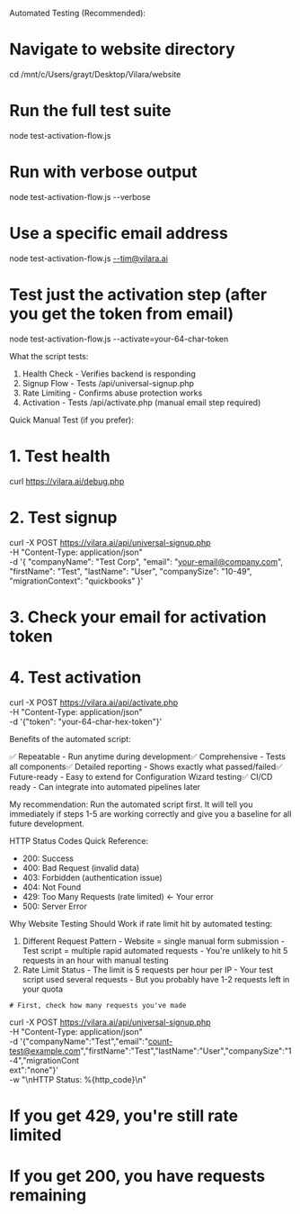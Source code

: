  Automated Testing (Recommended):

  # Navigate to website directory
  cd /mnt/c/Users/grayt/Desktop/Vilara/website

  # Run the full test suite
  node test-activation-flow.js

  # Run with verbose output
  node test-activation-flow.js --verbose

  # Use a specific email address
  node test-activation-flow.js --tim@vilara.ai

  # Test just the activation step (after you get the token from email)
  node test-activation-flow.js --activate=your-64-char-token

  What the script tests:

  1. Health Check - Verifies backend is responding
  2. Signup Flow - Tests /api/universal-signup.php
  3. Rate Limiting - Confirms abuse protection works
  4. Activation - Tests /api/activate.php (manual email step required)

  Quick Manual Test (if you prefer):

  # 1. Test health
  curl https://vilara.ai/debug.php

  # 2. Test signup
  curl -X POST https://vilara.ai/api/universal-signup.php \
    -H "Content-Type: application/json" \
    -d '{
      "companyName": "Test Corp",
      "email": "your-email@company.com",
      "firstName": "Test",
      "lastName": "User",
      "companySize": "10-49",
      "migrationContext": "quickbooks"
    }'

  # 3. Check your email for activation token
  # 4. Test activation
  curl -X POST https://vilara.ai/api/activate.php \
    -H "Content-Type: application/json" \
    -d '{"token": "your-64-char-hex-token"}'

  Benefits of the automated script:

  ✅ Repeatable - Run anytime during development✅ Comprehensive - Tests all components✅ Detailed reporting - Shows exactly what passed/failed✅
  Future-ready - Easy to extend for Configuration Wizard testing✅ CI/CD ready - Can integrate into automated pipelines later

  My recommendation: Run the automated script first. It will tell you immediately if steps 1-5 are working correctly and give you a baseline for all future development.

  HTTP Status Codes Quick Reference:

  - 200: Success
  - 400: Bad Request (invalid data)
  - 403: Forbidden (authentication issue)
  - 404: Not Found
  - 429: Too Many Requests (rate limited) ← Your error
  - 500: Server Error

  Why Website Testing Should Work if rate limit hit by automated testing:
  1. Different Request Pattern
    - Website = single manual form submission
    - Test script = multiple rapid automated requests
    - You're unlikely to hit 5 requests in an hour with manual testing
  2. Rate Limit Status
    - The limit is 5 requests per hour per IP
    - Your test script used several requests
    - But you probably have 1-2 requests left in your quota

    # First, check how many requests you've made
  curl -X POST https://vilara.ai/api/universal-signup.php \
    -H "Content-Type: application/json" \
    -d '{"companyName":"Test","email":"count-test@example.com","firstName":"Test","lastName":"User","companySize":"1-4","migrationCont    
  ext":"none"}' \
    -w "\nHTTP Status: %{http_code}\n"

  # If you get 429, you're still rate limited
  # If you get 200, you have requests remaining